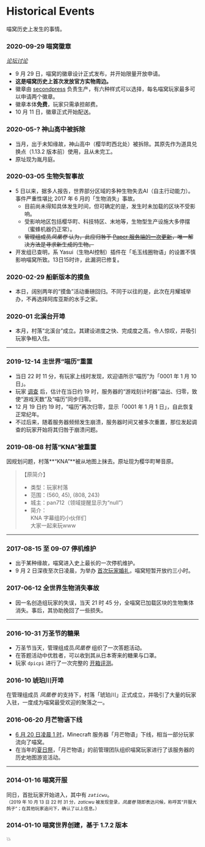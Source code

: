 # Historical Events

喵窝历史上发生的事情。

### 2020-09-29 喵窝徽章

*[论坛讨论](https://bbs.nyaa.cat/d/1771)*

* 9 月 29 日，喵窝的徽章设计正式发布，并开始限量开放申请。
* **这是喵窝历史上首次发放官方实物周边。**
* 徽章由 [secondpress](https://www.secondpress.us/) 负责生产，有六种样式可以选择，每名喵窝玩家最多可以申请两个徽章。
* 徽章本体**免费**，玩家只需承担邮费。
* 10 月 11 日，徽章正式开始配送。

### 2020-05-? 神山高中被拆除

- 当月，出于未知缘故，神山高中（樱华町西北处）被拆除。其原先作为道具兑换点（1.13.2 版本前）使用，且从未完工。
- 原址现为胤月庭。

### 2020-03-05 生物失智事故

- 5 日以来，据多人报告，世界部分区域的多种生物失去AI（自主行动能力）。事件严重性堪比 2017 年 6 月的「生物消失」事故。
  + 目前尚未得知具体发生时间，但可确定的是，发生时未加载的区块不受影响。
  + 受影响地区包括樱华町、科技特区、末地等，生物型生产设施大多停摆（蜜蜂机器仍正常）。
  + ~~管理组成员*凤凰卷* 认为，此应归咎于 [Paper 服务端的一次更新](https://bbs.nyaa.cat/d/1571/6)，唯一解决方法是寻求新生成的生物。~~
- 开发组已查明，系 Yasui（生物AI控制）插件在「毛玉线圈物语」的设置不慎影响喵窝所致。13日15时许，此漏洞已修复。

### 2020-02-29 船新版本的摸鱼

- 本日，阔别两年的“摸鱼”活动重磅回归。不同于以往的是，此次在月耀城举办，不再选择阿库亚斯的水手之家。

### 2020-01 北溪台开埠

- 本月，村落“北溪台”成立。其建设进度之快、完成度之高，令人惊叹，并吸引玩家争相入住。

--------

### 2019-12-14 主世界“喵历”重置
- 当日 22 时 11 分，有玩家上线时发现，欢迎语所示“喵历”为「0001 年 1 月 10 日」。
- 玩家 [调查](https://bbs.nyaa.cat/d/1507) 后，估计在当日约 19 时，服务器的“游戏刻计时器”溢出、归零，致使“游戏天数”及“喵历”同步归零。
- 12 月 19 日约 19 时，“喵历”再次归零，显示「0001 年 1 月 1 日」，自此恢复正常纪年。
- 不过后来，随着服务器频频发生崩溃，服务器时间又被多次重置，那位发起调查的玩家开始将其归咎于崩溃问题。

### 2019-08-08 村落“KNA”被重置

因规划问题，村落**“KNA”**被从地图上抹去。原址现为樱华町琴音原。

> 【原简介】  
> - 类型：玩家村落
> - 范围：(560, 45), (808, 243)
> - 城主：pan712（领域提醒显示为“null”）
> - 简介：  
> KNA 字幕组的小伙伴们  
> 大家一起来玩www

--------

### 2017-08-15 至 09-07 停机维护

- 出于某种缘故，喵窝进入史上最长的一次停机维护。
- 9 月 2 日深夜至次日凌晨，为举办 [首次玩家婚礼](https://bbs.nyaa.cat/d/1119)，喵窝短暂开放约三小时。

### 2017-06-12 全世界生物消失事故

- 因一名创造组玩家的失误，当天 21 时 45 分，全喵窝已加载区块的生物集体消失。事后，其协助挽回了一些损失。

--------

### 2016-10-31 万圣节的糖果

* 万圣节当天，管理组成员*凤凰卷* 组织了一次答题活动。
* 在答题活动中优胜者，可以收到其从日本寄来的糖果与口罩。
* 玩家 `dpicpi` 进行了一次完整的 [开箱评测](https://bbs.nyaa.cat/d/697)。

### 2016-10 琥珀川开埠

在管理组成员 *凤凰卷* 的支持下，村落「琥珀川」正式成立，并吸引了大量的玩家入驻，一度成为喵窝最受欢迎的聚落之一。

### 2016-06-20 月芒物语下线

* [6 月 20 日凌晨 1 时](http://web.archive.org/web/20201022234702/https://wiki.zozyo.net/)，Minecraft 服务器「月芒物语」下线，相当一部分玩家流向了喵窝。
* 在当年的[夏日祭](space/activities/2016?id=夏日祭)，「月芒物语」的前管理团队组织喵窝玩家进行了该服务器的历史地图游览活动。

--------

### 2014-01-16 喵窝开服
同日，首批玩家开始进入，其中有 *`zaticwu`*。
<br><small>（2019 年 10 月 13 日 22 时 31 分，*zaticwu* 被发现登录，*凤凰卷* 随即表达问候，称呼其“开服大鸽子”；在其他玩家追问下，确认了以上信息。）</small>

### 2014-01-10 喵窝世界创建，基于 1.7.2 版本
:boom: